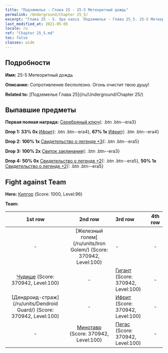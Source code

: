 ```yaml
---
title: "Подземелье - Глава 25 - 25-5 Метеоритный дождь"
permalink: /Underground/Chapter 25_5/
excerpt: "Глава 25 - 5. Эра хаоса  Подземелье - Глава 25_5. 25-5 Метеоритный дождь"
last_modified_at: 2021-05-05
locale: ru
ref: "Chapter 25_5.md"
toc: false
classes: wide
---
```


## Подробности

 **Имя:** 25-5 Метеоритный дождь

 **Описание:** Сопротивление бесполезно. Огонь очистит твою душу!

 **Related to:** [Подземелье Глава 25](/ru/Underground/Chapter 25/)

## Выпавшие предметы

 **Первая полная награда:** [Серебряный ключ](/ItemsRU/con_693/){: .btn .btn--era3}

 **Drop 1:** **33% 0x** [Ифрит](/ItemsRU/unt_231/){: .btn .btn--era4}, **67% 1x** [Ифрит](/ItemsRU/unt_231/){: .btn .btn--era4}

 **Drop 2:** **100% 1x** [Свидетельство о легенде +3](/ItemsRU/mat_88/){: .btn .btn--era5}

 **Drop 3:** **100% 2x** [Свиток заклинания](/ItemsRU/con_694/){: .btn .btn--era3}

 **Drop 4:** **50% 0x** [Свидетельство о легенде +2](/ItemsRU/mat_81/){: .btn .btn--era5}, **50% 1x** [Свидетельство о легенде +2](/ItemsRU/mat_81/){: .btn .btn--era5}


## Fight against Team
 **Hero:** [Килгор](/ru/heroes/Kilgor/) (Score: 1000, Level:96)

 **Team:**


  | 1st row | 2nd row | 3rd row | 4th row |
  |:----:|:----:|:----|:----:|
  | - | [Железный голем](/ru/units/Iron Golem/) (Score: 370942, Level:100)  | - | - |
  | [Чудище](/ru/units/Behemoth/) (Score: 370942, Level:100)  | - | [Гигант](/ru/units/Giant/) (Score: 370942, Level:100)  | - |
  | [Дендроид-страж](/ru/units/Dendroid Guard/) (Score: 370942, Level:100)  | - | [Ифрит](/ru/units/Efreeti/) (Score: 370942, Level:100)  | - |
  | - | [Минотавр](/ru/units/Minotaur/) (Score: 370942, Level:100)  | [Пегас](/ru/units/Pegasus/) (Score: 370942, Level:100)  | - |


